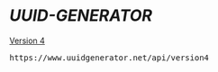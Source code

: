 #  <strong><em>UUID-GENERATOR</em></strong>

<a href="https://uuidgenerator.net">Version 4</a>
<pre>
https://www.uuidgenerator.net/api/version4
</pre>

